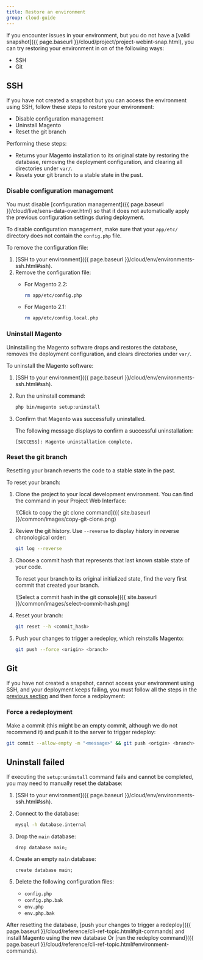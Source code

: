 ```yaml
---
title: Restore an environment
group: cloud-guide
---
```


If you encounter issues in your environment, but you do not have a [valid snapshot]({{ page.baseurl }}/cloud/project/project-webint-snap.html), you can try restoring your environment in on of the following ways:

-  SSH
-  Git

## SSH

If you have not created a snapshot but you can access the environment using SSH, follow these steps to restore your environment:

-  Disable configuration management
-  Uninstall Magento
-  Reset the git branch

Performing these steps:

-  Returns your Magento installation to its original state by restoring the database, removing the deployment configuration, and clearing all directories under `var/`.
-  Resets your git branch to a stable state in the past.

### Disable configuration management

You must disable [configuration management]({{ page.baseurl }}/cloud/live/sens-data-over.html) so that it does not automatically apply the previous configuration settings during deployment.

To disable configuration management, make sure that your `app/etc/` directory does not contain the `config.php` file.

To remove the configuration file:

1. [SSH to your environment]({{ page.baseurl }}/cloud/env/environments-ssh.html#ssh).
1. Remove the configuration file:
   -  For Magento 2.2:

      ```bash
      rm app/etc/config.php
      ```

   -  For Magento 2.1:

      ```bash
      rm app/etc/config.local.php
      ```

### Uninstall Magento

Uninstalling the Magento software drops and restores the database, removes the deployment configuration, and clears directories under `var/`.

To uninstall the Magento software:

1. [SSH to your environment]({{ page.baseurl }}/cloud/env/environments-ssh.html#ssh).
1. Run the uninstall command:

   ```bash
   php bin/magento setup:uninstall
   ```

1. Confirm that Magento was successfully uninstalled.

   The following message displays to confirm a successful uninstallation:

   ```terminal
   [SUCCESS]: Magento uninstallation complete.
   ```

### Reset the git branch

Resetting your branch reverts the code to a stable state in the past.

To reset your branch:

1. Clone the project to your local development environment. You can find the command in your Project Web Interface:

   ![Click to copy the git clone command]({{ site.baseurl }}/common/images/copy-git-clone.png)

1. Review the git history. Use `--reverse` to display history in reverse chronological order:

   ```bash
   git log --reverse
   ```

1. Choose a commit hash that represents that last known stable state of your code.

   To reset your branch to its original initialized state, find the very first commit that created your branch.

   ![Select a commit hash in the git console]({{ site.baseurl }}/common/images/select-commit-hash.png)

1. Reset your branch:

   ```bash
   git reset --h <commit_hash>
   ```

1. Push your changes to trigger a redeploy, which reinstalls Magento:

   ```bash
   git push --force <origin> <branch>
   ```

## Git

If you have not created a snapshot, cannot access your environment using SSH, and your deployment keeps failing, you must follow all the steps in the [previous section](#ssh) and then force a redployment:

### Force a redeployment

Make a commit (this might be an empty commit, although we do not recommend it) and push it to the server to trigger redeploy:

```bash
git commit --allow-empty -m "<message>" && git push <origin> <branch>
```

## Uninstall failed

If executing the `setup:uninstall` command fails and cannot be completed, you may need to manually reset the database:

1. [SSH to your environment]({{ page.baseurl }}/cloud/env/environments-ssh.html#ssh).
1. Connect to the database:

   ```bash
   mysql -h database.internal
   ```

1. Drop the `main` database:

   ```shell
   drop database main;
   ```

1. Create an empty `main` database:

   ```shell
   create database main;
   ```

1. Delete the following configuration files:

   -  `config.php`
   -  `config.php.bak`
   -  `env.php`
   -  `env.php.bak`

After resetting the database, [push your changes to trigger a redeploy]({{ page.baseurl }}/cloud/reference/cli-ref-topic.html#git-commands) and install Magento using the new database Or [run the redeploy command]({{ page.baseurl }}/cloud/reference/cli-ref-topic.html#environment-commands).
